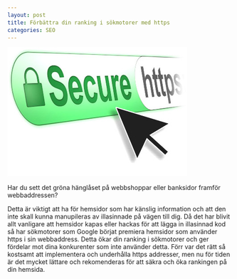 ```yaml
---
layout: post
title: Förbättra din ranking i sökmotorer med https
categories: SEO
---
```

![https seo -fullwidth](/img/uploads/http-https.jpg)

Har du sett det gröna hänglåset på webbshoppar eller banksidor framför webbaddressen?

Detta är viktigt att ha för hemsidor som har känslig information och att den inte skall kunna manupileras av illasinnade på vägen till dig. 
Då det har blivit allt vanligare att hemsidor kapas eller hackas för att lägga in illasinnad kod så har sökmotorer som Google börjat premiera hemsidor som använder https i sin webbaddress. 
Detta ökar din ranking i sökmotorer och ger fördelar mot dina konkurenter som inte använder detta.
Förr var det rätt så kostsamt att implementera och underhålla https addresser, men nu för tiden är det mycket lättare och rekomenderas för att säkra och öka rankingen på din hemsida.

